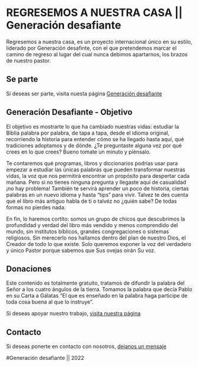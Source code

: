# REGRESEMOS A NUESTRA CASA || Generación desafiante

Regresemos a nuestra casa, es un proyecto internacional único en su estilo, liderado por Generación desafinte, con el que pretendemos marcar el camino de regreso al lugar del cual nunca debimos apartarnos, los brazos de nuestro pastor.

## Se parte

Si deseas ser parte, visita nuesta página [Generación desafiante](https://www.generaciondesafiante.com/)

## Generación Desafiante - Objetivo

El objetivo es mostrarte lo que ha cambiado nuestras vidas: estudiar la Biblia palabra por palabra, de tapa a tapa, desde el idioma original, recorriendo la historia para entender cómo se ha llegado hasta aquí, qué tradiciones adoptamos y de dónde. ¿Te preguntaste alguna vez por qué crees en lo que crees? Bueno tomate un minuto y piénsalo.

Te contaremos qué programas, libros y diccionarios podrías usar para empezar a estudiar las únicas palabras que pueden transformar nuestras vidas, la voz que nos permitirá encontrar un propósito para despertar cada mañana. Pero si no tienes ninguna pregunta y llegaste aquí de casualidad ¡no hay problema! También te servirá aprender un poco de historia, ciertas palabras en un nuevo idioma y hasta “tips” para vivir. Talvez te des cuenta que el libro más antiguo habla de ti o talvéz no ¿quién sabe? De todas formas no pierdes nada.

En fin, lo haremos cortito: somos un grupo de chicos que descubrimos la profundidad y verdad del libro más vendido y menos comprendido del mundo, sin institutos bíblicos, grandes congregaciones o sistemas religiosos. Sin merecerlo nos hallamos dentro del plan de nuestro Dios, el Creador de todo lo que existe. Solo queremos exponer la voz del verdadero y único Pastor porque sabemos que Sus ovejas oirán Su voz.

## Donaciones

Este contenido es totalmente gratuito, tratamos de difundir la palabra del Señor a los cuatro ángulos de la tierra. Tomamos la palabra que decía Pablo en su Carta a Gálatas “El que es enseñado en la palabra haga participe de toda cosa buena al que lo instruye”. 

Si deseas apoyar nuestro trabajo, [visita nuestra página](https://www.generaciondesafiante.com/donaciones)

## Contacto

Si deseas ponerte en contacto con nosotros, [dejanos un mensaje](https://chat.whatsapp.com/El0odapVs7L29LkXVzm6lB)

#Generación desafiante || 2022
